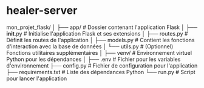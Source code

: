 # healer-server
 
mon_projet_flask/
│
├── app/                    # Dossier contenant l'application Flask
│   ├── __init__.py         # Initialise l'application Flask et ses extensions
│   ├── routes.py           # Définit les routes de l'application
│   ├── models.py           # Contient les fonctions d'interaction avec la base de données
│   └── utils.py            # (Optionnel) Fonctions utilitaires supplémentaires
│
├── venv/                   # Environnement virtuel Python pour les dépendances
│
├── .env                    # Fichier pour les variables d'environnement
├── config.py               # Fichier de configuration pour l'application
├── requirements.txt        # Liste des dépendances Python
└── run.py                  # Script pour lancer l'application
